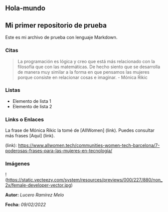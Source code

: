 ## Hola-mundo ##
## **Mi primer repositorio de prueba** ##
Este es mi archivo de prueba con lenguaje Markdown. 

### Citas ###
> La programación es lógica y creo que está más relacionado con la filosofía que con las matemáticas. De hecho siento que se desarrolla de manera muy similar a la forma en que pensamos las mujeres porque consiste en relacionar cosas e imaginar. - Mónica Rikic

### Listas ###
+ Elemento de lista 1
+ Elemento de lista 2

### Links o Enlaces ###
La frase de Mónica Rikic la tomé de [AllWomen] (link).
Puedes consultar más frases [Aquí] (link).

(link): https://www.allwomen.tech/communities-women-tech-barcelona/7-poderosas-frases-para-las-mujeres-en-tecnologia/

### Imágenes ###
! (https://static.vecteezy.com/system/resources/previews/000/227/880/non_2x/female-developer-vector.jpg)

**Autor:** *Lucero Ramírez Melo*

**Fecha:** *09/02/2022*
